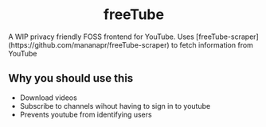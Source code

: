 <h1 align="center">freeTube</h1>
A WIP privacy friendly FOSS frontend for YouTube.
Uses [freeTube-scraper](https://github.com/mananapr/freeTube-scraper) to fetch information from YouTube

## Why you should use this
- Download videos
- Subscribe to channels wihout having to sign in to youtube
- Prevents youtube from identifying users
